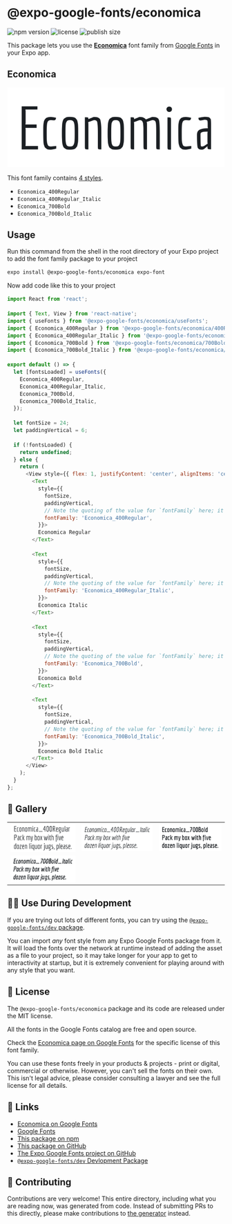 # @expo-google-fonts/economica

![npm version](https://flat.badgen.net/npm/v/@expo-google-fonts/economica)
![license](https://flat.badgen.net/github/license/expo/google-fonts)
![publish size](https://flat.badgen.net/packagephobia/install/@expo-google-fonts/economica)

This package lets you use the [**Economica**](https://fonts.google.com/specimen/Economica) font family from [Google Fonts](https://fonts.google.com/) in your Expo app.

## Economica

![Economica](./font-family.png)

This font family contains [4 styles](#-gallery).

- `Economica_400Regular`
- `Economica_400Regular_Italic`
- `Economica_700Bold`
- `Economica_700Bold_Italic`

## Usage

Run this command from the shell in the root directory of your Expo project to add the font family package to your project
```sh
expo install @expo-google-fonts/economica expo-font
```

Now add code like this to your project
```js
import React from 'react';

import { Text, View } from 'react-native';
import { useFonts } from '@expo-google-fonts/economica/useFonts';
import { Economica_400Regular } from '@expo-google-fonts/economica/400Regular';
import { Economica_400Regular_Italic } from '@expo-google-fonts/economica/400Regular_Italic';
import { Economica_700Bold } from '@expo-google-fonts/economica/700Bold';
import { Economica_700Bold_Italic } from '@expo-google-fonts/economica/700Bold_Italic';

export default () => {
  let [fontsLoaded] = useFonts({
    Economica_400Regular,
    Economica_400Regular_Italic,
    Economica_700Bold,
    Economica_700Bold_Italic,
  });

  let fontSize = 24;
  let paddingVertical = 6;

  if (!fontsLoaded) {
    return undefined;
  } else {
    return (
      <View style={{ flex: 1, justifyContent: 'center', alignItems: 'center' }}>
        <Text
          style={{
            fontSize,
            paddingVertical,
            // Note the quoting of the value for `fontFamily` here; it expects a string!
            fontFamily: 'Economica_400Regular',
          }}>
          Economica Regular
        </Text>

        <Text
          style={{
            fontSize,
            paddingVertical,
            // Note the quoting of the value for `fontFamily` here; it expects a string!
            fontFamily: 'Economica_400Regular_Italic',
          }}>
          Economica Italic
        </Text>

        <Text
          style={{
            fontSize,
            paddingVertical,
            // Note the quoting of the value for `fontFamily` here; it expects a string!
            fontFamily: 'Economica_700Bold',
          }}>
          Economica Bold
        </Text>

        <Text
          style={{
            fontSize,
            paddingVertical,
            // Note the quoting of the value for `fontFamily` here; it expects a string!
            fontFamily: 'Economica_700Bold_Italic',
          }}>
          Economica Bold Italic
        </Text>
      </View>
    );
  }
};

```

## 🔡 Gallery


||||
|-|-|-|
|![Economica_400Regular](.//400Regular/Economica_400Regular.ttf.png)|![Economica_400Regular_Italic](.//400Regular_Italic/Economica_400Regular_Italic.ttf.png)|![Economica_700Bold](.//700Bold/Economica_700Bold.ttf.png)||
|![Economica_700Bold_Italic](.//700Bold_Italic/Economica_700Bold_Italic.ttf.png)||||


## 👩‍💻 Use During Development

If you are trying out lots of different fonts, you can try using the [`@expo-google-fonts/dev` package](https://github.com/freeboub/google-fonts/tree/master/font-packages/dev#readme).

You can import *any* font style from any Expo Google Fonts package from it. It will load the fonts
over the network at runtime instead of adding the asset as a file to your project, so it may take longer
for your app to get to interactivity at startup, but it is extremely convenient
for playing around with any style that you want.

## 📖 License

The `@expo-google-fonts/economica` package and its code are released under the MIT license.

All the fonts in the Google Fonts catalog are free and open source.

Check the [Economica page on Google Fonts](https://fonts.google.com/specimen/Economica) for the specific license of this font family.

You can use these fonts freely in your products & projects - print or digital, commercial or otherwise. However, you can't sell the fonts on their own. This isn't legal advice, please consider consulting a lawyer and see the full license for all details.

## 🔗 Links

- [Economica on Google Fonts](https://fonts.google.com/specimen/Economica)
- [Google Fonts](https://fonts.google.com/)
- [This package on npm](https://www.npmjs.com/package/@expo-google-fonts/economica)
- [This package on GitHub](https://github.com/freeboub/google-fonts/tree/master/font-packages/economica)
- [The Expo Google Fonts project on GitHub](https://github.com/freeboub/google-fonts)
- [`@expo-google-fonts/dev` Devlopment Package](https://github.com/freeboub/google-fonts/tree/master/font-packages/dev)

## 🤝 Contributing

Contributions are very welcome! This entire directory, including what you are reading now, was generated from code. Instead of submitting PRs to this directly, please make contributions to [the generator](https://github.com/freeboub/google-fonts/tree/master/packages/generator) instead.
